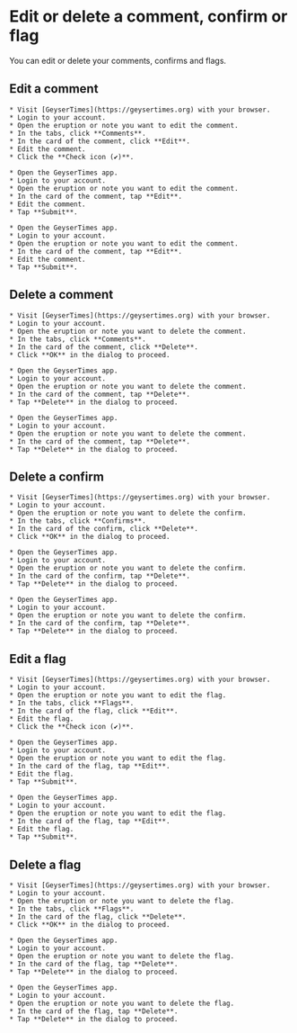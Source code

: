 # Edit or delete a comment, confirm or flag

You can edit or delete your comments, confirms and flags. 

## Edit a comment

<Tabs groupId="os">
  <TabItem value="web" label="Website">

    * Visit [GeyserTimes](https://geysertimes.org) with your browser.
    * Login to your account.
    * Open the eruption or note you want to edit the comment. 
    * In the tabs, click **Comments**.
    * In the card of the comment, click **Edit**. 
    * Edit the comment.
    * Click the **Check icon (✔️)**.

  </TabItem>
  <TabItem value="android" label="Android">

    * Open the GeyserTimes app.
    * Login to your account.
    * Open the eruption or note you want to edit the comment. 
    * In the card of the comment, tap **Edit**. 
    * Edit the comment.
    * Tap **Submit**.

  </TabItem>
  <TabItem value="iOS" label="iOS">

    * Open the GeyserTimes app.
    * Login to your account.
    * Open the eruption or note you want to edit the comment. 
    * In the card of the comment, tap **Edit**. 
    * Edit the comment.
    * Tap **Submit**.

  </TabItem>
</Tabs>

## Delete a comment

<Tabs groupId="os">
  <TabItem value="web" label="Website">

    * Visit [GeyserTimes](https://geysertimes.org) with your browser.
    * Login to your account.
    * Open the eruption or note you want to delete the comment. 
    * In the tabs, click **Comments**.
    * In the card of the comment, click **Delete**. 
    * Click **OK** in the dialog to proceed.

  </TabItem>
  <TabItem value="android" label="Android">

    * Open the GeyserTimes app.
    * Login to your account.
    * Open the eruption or note you want to delete the comment. 
    * In the card of the comment, tap **Delete**. 
    * Tap **Delete** in the dialog to proceed.

  </TabItem>
  <TabItem value="iOS" label="iOS">

    * Open the GeyserTimes app.
    * Login to your account.
    * Open the eruption or note you want to delete the comment. 
    * In the card of the comment, tap **Delete**. 
    * Tap **Delete** in the dialog to proceed.

  </TabItem>
</Tabs>

## Delete a confirm

<Tabs groupId="os">
  <TabItem value="web" label="Website">

    * Visit [GeyserTimes](https://geysertimes.org) with your browser.
    * Login to your account.
    * Open the eruption or note you want to delete the confirm. 
    * In the tabs, click **Confirms**.
    * In the card of the confirm, click **Delete**. 
    * Click **OK** in the dialog to proceed.

  </TabItem>
  <TabItem value="android" label="Android">

    * Open the GeyserTimes app.
    * Login to your account.
    * Open the eruption or note you want to delete the confirm. 
    * In the card of the confirm, tap **Delete**. 
    * Tap **Delete** in the dialog to proceed.

  </TabItem>
  <TabItem value="iOS" label="iOS">

    * Open the GeyserTimes app.
    * Login to your account.
    * Open the eruption or note you want to delete the confirm. 
    * In the card of the confirm, tap **Delete**. 
    * Tap **Delete** in the dialog to proceed.

  </TabItem>
</Tabs>

## Edit a flag

<Tabs groupId="os">
  <TabItem value="web" label="Website">

    * Visit [GeyserTimes](https://geysertimes.org) with your browser.
    * Login to your account.
    * Open the eruption or note you want to edit the flag. 
    * In the tabs, click **Flags**.
    * In the card of the flag, click **Edit**. 
    * Edit the flag.
    * Click the **Check icon (✔️)**.

  </TabItem>
  <TabItem value="android" label="Android">

    * Open the GeyserTimes app.
    * Login to your account.
    * Open the eruption or note you want to edit the flag. 
    * In the card of the flag, tap **Edit**. 
    * Edit the flag.
    * Tap **Submit**.

  </TabItem>
  <TabItem value="iOS" label="iOS">

    * Open the GeyserTimes app.
    * Login to your account.
    * Open the eruption or note you want to edit the flag. 
    * In the card of the flag, tap **Edit**. 
    * Edit the flag.
    * Tap **Submit**.

  </TabItem>
</Tabs>

## Delete a flag

<Tabs groupId="os">
  <TabItem value="web" label="Website">

    * Visit [GeyserTimes](https://geysertimes.org) with your browser.
    * Login to your account.
    * Open the eruption or note you want to delete the flag. 
    * In the tabs, click **Flags**.
    * In the card of the flag, click **Delete**. 
    * Click **OK** in the dialog to proceed.

  </TabItem>
  <TabItem value="android" label="Android">

    * Open the GeyserTimes app.
    * Login to your account.
    * Open the eruption or note you want to delete the flag. 
    * In the card of the flag, tap **Delete**. 
    * Tap **Delete** in the dialog to proceed.

  </TabItem>
  <TabItem value="iOS" label="iOS">

    * Open the GeyserTimes app.
    * Login to your account.
    * Open the eruption or note you want to delete the flag. 
    * In the card of the flag, tap **Delete**. 
    * Tap **Delete** in the dialog to proceed.

  </TabItem>
</Tabs>